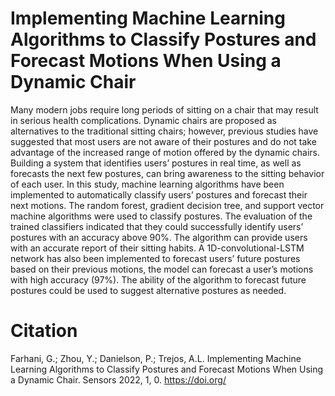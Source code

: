 # Implementing Machine Learning Algorithms to Classify Postures and Forecast Motions When Using a Dynamic Chair



Many modern jobs require long periods of sitting on a chair that may result in serious
health complications. Dynamic chairs are proposed as alternatives to the traditional sitting chairs;
however, previous studies have suggested that most users are not aware of their postures and do
not take advantage of the increased range of motion offered by the dynamic chairs. Building a
system that identifies users’ postures in real time, as well as forecasts the next few postures, can
bring awareness to the sitting behavior of each user. In this study, machine learning algorithms have
been implemented to automatically classify users’ postures and forecast their next motions. The
random forest, gradient decision tree, and support vector machine algorithms were used to classify
postures. The evaluation of the trained classifiers indicated that they could successfully identify users’
postures with an accuracy above 90%. The algorithm can provide users with an accurate report of
their sitting habits. A 1D-convolutional-LSTM network has also been implemented to forecast users’
future postures based on their previous motions, the model can forecast a user’s motions with high
accuracy (97%). The ability of the algorithm to forecast future postures could be used to suggest
alternative postures as needed.


# Citation 
Farhani, G.; Zhou, Y.;
Danielson, P.; Trejos, A.L.
Implementing Machine Learning
Algorithms to Classify Postures and
Forecast Motions When Using a
Dynamic Chair. Sensors 2022, 1, 0.
https://doi.org/

